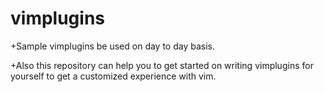 # vimplugins

+Sample vimplugins be used on day to day basis.

+Also this repository can help you to get started on writing vimplugins 
for yourself to get a customized experience with vim.
